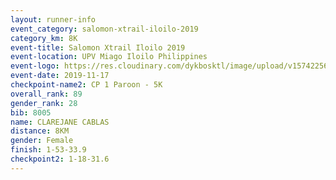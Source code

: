 ```yaml
---
layout: runner-info 
event_category: salomon-xtrail-iloilo-2019 
category_km: 8K 
event-title: Salomon Xtrail Iloilo 2019 
event-location: UPV Miago Iloilo Philippines 
event-logo: https://res.cloudinary.com/dykbosktl/image/upload/v1574225691/Logo/FB_IMG_1574225620888_l04gqf.jpg 
event-date: 2019-11-17 
checkpoint-name2: CP 1 Paroon - 5K 
overall_rank: 89
gender_rank: 28
bib: 8005
name: CLAREJANE CABLAS
distance: 8KM
gender: Female
finish: 1-53-33.9
checkpoint2: 1-18-31.6
---
```

